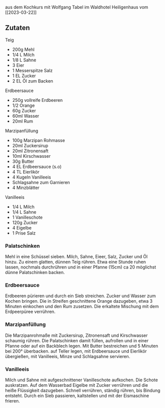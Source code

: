 
aus dem Kochkurs mit Wolfgang Tabel im Waldhotel Heiligenhaus vom [[2023-03-22]]

## Zutaten

Teig
- 200g Mehl
- 1/4 L Milch
- 1/8 L Sahne
- 3 Eier
- 1 Messerspitze Salz
- 1 EL Zucker
- 2 EL Öl zum Backen

Erdbeersauce
- 250g vollreife Erdbeeren
- 1/2 Orange
- 60g Zucker
- 60ml Wasser
- 20ml Rum

Marzipanfüllung
- 100g Marzipan Rohmasse
- 20ml Zuckersirup
- 20ml Zitronensaft
- 10ml Kirschwasser
- 30g Butter
- 4 EL Erdbeersauce (s.o)
- 4 TL Eierlikör
- 4 Kugeln Vanilleeis
- Schlagsahne zum Garnieren
- 4 Minzblätter

Vanilleeis
- 1/4 L Milch
- 1/4 L Sahne
- 1 Vanilleschote
- 120g Zucker
- 4 Eigelbe
- 1 Prise Salz

### Palatschinken
Mehl in eine Schüssel sieben. Milch, Sahne, Eieer, Salz, Zucker und Öl hinzu. Zu einem glatten, dünnen Teig rühren.
Etwa eine Stunde ruhen lassen, nochmals durchrühren und in einer Pfanne (15cm) ca 20 möglichst dünne Palatschinken backen.

### Erdbeersauce
Erdbeeren pürieren und durch ein Sieb streichen.
Zucker und Wasser zum Kochen bringen. Die in Streifen geschnittene Orange dazugeben, etwa 3 Minuten einkochen und den Rum zusetzen. Die erkaltete Mischung mit dem Erdpeerpüree verrühren.

### Marzipanfüllung
Die Marzipanrohmaße mit Zuckersirup, Zitronensaft und Kirschwasser schaumig rühren. Die Palatschinken damit füllen, aufrollen und in einer Pfanne oder auf ein Backblech legen. Mit Butter bestreichen und 5 Minuten bei 200° überbacken. auf Teller legen, mit Erdbeersauce und Eierlikör übergießen, mit Vanilleeis, Minze und Schlagsahne servieren.

### Vanilleeis
Milch und Sahne mit aufgeschnittener Vanilleschote aufkochen. Die Schote auskratzen. 
Auf dem Wasserbad Eigelbe mit Zucker verrühren und die heiße Flüssigkeit dazugeben. Schnell verrühren, ständig rühren, bis Bindung entsteht.
Durch ein Sieb passieren, kaltstellen und mit der Eismaschine frieren.
